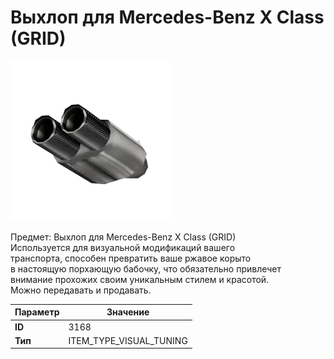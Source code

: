 # Выхлоп для Mercedes-Benz X Class (GRID)

![Item Image](../img/3168.webp?raw=true)

Предмет: Выхлоп для Mercedes-Benz X Class (GRID)<br>Используется для визуальной модификаций вашего<br>транспорта, способен превратить ваше ржавое корыто<br>в настоящую порхающую бабочку, что обязательно привлечет<br>внимание прохожих своим уникальным стилем и красотой.<br>Можно передавать и продавать.


| Параметр | Значение |
|----------|----------|
| **ID** | 3168 |
| **Тип** | ITEM_TYPE_VISUAL_TUNING |

